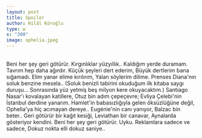 ```yaml
---
layout: post
title: Spoiler
author: Hilâl Köroğlu
type: w
x: "200"
image: ophelia.jpeg
---
```


<br/>
Beni her şey geri götürür.  
Kırgınlıklar yüzyıllık..  
Kaldığım yerde duramam.  
Tavrım hep daha ağırdır.  
Küçük şeyleri dert ederim,  
Büyük dertlerim bana sığamadı.  
Elim yanar elime kırılırım,  
Yalan söylerim dilime.  
Prenses Diana'nın soluk benzine mesela..  
(Soluk benizli tabirini okuduğum ilk kitaba saygı duruşu...   
Sonrasında yüz yetmiş beş milyon kere okuyacaktım.)  
Santiago Nasar'ı kovalayan katillere,  
Otuz bin adım çepeçevre;  
Evliya Çelebi'nin İstanbul derdine yanarım.  
Hamlet'in babasızlığıyla gelen öksüzlüğüne değil,  
Ophelia'ya hiç acımayan dereye..   
Eugénie'nin canı yanıyor, Balzac bin beter..  
Geri götürür bir kağıt kesiği,   
Leviathan bir canavar,  
Aynalarda gösteriyor kendini.  
Beni her şey geri götürür.   
Uyku.   
Reklamlara sadece ve sadece,   
Dokuz nokta elli dokuz saniye..  
